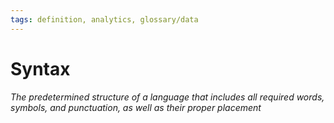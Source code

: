 ```yaml
---
tags: definition, analytics, glossary/data
---
```

#  Syntax
*The predetermined structure of a language that includes all required words, symbols, and punctuation, as well as their proper placement*